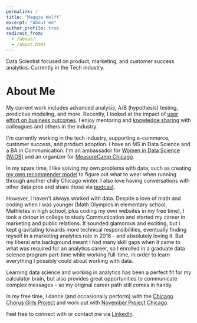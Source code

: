 ```yaml
---
permalink: /
title: "Maggie Wolff"
excerpt: "About me"
author_profile: true
redirect_from: 
  - /about/
  - /about.html
---
```


Data Scientist focused on product, marketing, and customer success analytics. Currently in the Tech industry. 

About Me
======

My current work includes advanced analysis, A/B (hypothesis) testing, predictive modeling, and more. Recently, I looked at the impact of [user effort on business outcomes](https://youtu.be/ApK1z6m9Zk0?si=RhjkAfoAFkNfyZE6). I enjoy mentoring and [knowledge sharing](/talks/) with colleagues and others in the industry. 

I'm currently working in the tech industry, supporting e-commerce, customer success, and product adoption. I have an MS in Data Science and a BA in Communication. I'm an ambassador for [Women in Data Science (WiDS)](http:/www.widsconference.org) and an organizer for [MeasureCamp Chicago](https://chicago.measurecamp.org/).

In my spare time, I like solving my own problems with data, such as creating [my own recommender model](https://github.com/maggiewolff/running_clothes_recommender) to figure out what to wear when running through another chilly Chicago winter. I also love having conversations with other data pros and share those via [podcast](/year-archive/). 

However, I haven't always worked with data. Despite a love of math and coding when I was younger (Math Olympics in elementary school, Mathletes in high school, plus coding my own websites in my free time), I took a detour in college to study Communication and started my career in marketing and public relations. It sounded glamorous and exciting, but I kept gravitating towards more technical responsibilities, eventually finding myself in a marketing analytics role in 2016 - and absolutely loving it. But my liberal arts background meant I had many skill gaps when it came to what was required for an analytics career, so I enrolled in a graduate data science program part-time while working full-time, in order to learn everything I possibly could about working with data. 

Learning data science and working in analytics has been a perfect fit for my calculator brain, but also provides great opportunities to communicate complex messages - so my original career path still comes in handy.  

In my free time, I dance (and occasionally perform) with the [Chicago Chorus Girls Project](https://www.instagram.com/chicagochorusgirls/) and work out with [November Project Chicago](https://www.instagram.com/novemberprojectchicago/). 

Feel free to connect with or contact me via [LinkedIn](https://www.linkedin.com/in/magwolff). 
